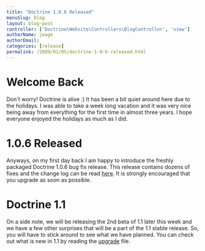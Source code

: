 ```yaml
---
title: "Doctrine 1.0.6 Released"
menuSlug: blog
layout: blog-post
controller: ['Doctrine\Website\Controllers\BlogController', 'view']
authorName: jwage
authorEmail:
categories: [release]
permalink: /2009/01/05/doctrine-1-0-6-released.html
---
```

Welcome Back
============

Don't worry! Doctrine is alive :) It has been a bit quiet around here
due to the holidays. I was able to take a week long vacation and it was
very nice being away from everything for the first time in almost three
years. I hope everyone enjoyed the holidays as much as I did.

1.0.6 Released
==============

Anyways, on my first day back I am happy to introduce the freshly
packaged Doctrine 1.0.6 bug fix release. This release contains dozens of
fixes and the change log can be read
[here](http://www.doctrine-project.org/change_log/1_0_6). It is strongly
encouraged that you upgrade as soon as possible.

Doctrine 1.1
============

On a side note, we will be releasing the 2nd beta of 1.1 later this week
and we have a few other surprises that will be a part of the 1.1 stable
release. So, you will have to stick around to see what we have planned.
You can check out what is new in 1.1 by reading the
[upgrade](http://www.doctrine-project.org/upgrade/1_1) file.

